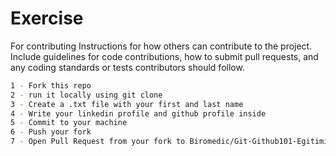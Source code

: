 # Exercise


For contributing
Instructions for how others can contribute to the project.
Include guidelines for code contributions, how to submit pull requests, and any coding standards or tests contributors should follow.

```bash
1 - Fork this repo
2 - run it locally using git clone
3 - Create a .txt file with your first and last name
4 - Write your linkedin profile and github profile inside
5 - Commit to your machine
6 - Push your fork
7 - Open Pull Request from your fork to Biromedic/Git-Github101-Egitimi
```
